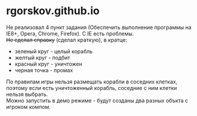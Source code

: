 # rgorskov.github.io

Не реализовал 4 пункт задания (Обеспечить выполнение программы на IE8+, Opera, Chrome, Firefox). С IE есть проблемы.  
~~Не сделал справку~~ (сделал краткую), в кратце:  

 - зеленый круг - целый корабль
 - желтый круг - подбит
 - красный круг - уничтожен
 - черная точка - промах

По правилам игры нельзя размещать корабли в соседних клетках, поэтому если есть уничтоженный корабль, соседние с ним клетки нельзя выбрать.  
Можно запустить в демо режиме - будут созданы два разных объкта с игроком компом.